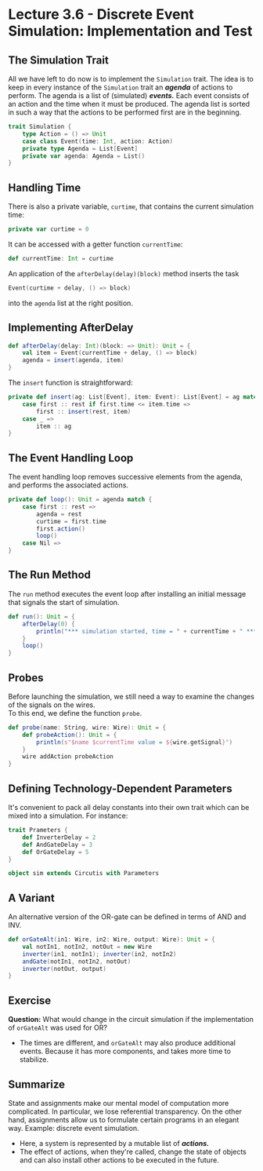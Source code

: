 # Lecture 3.6 - Discrete Event Simulation: Implementation and Test

## The Simulation Trait
All we have left to do now is to implement the `Simulation` trait. The idea is to keep in every instance of the `Simulation` trait an ***agenda*** of actions to perform. The agenda is a list of (simulated) ***events.*** Each event consists of an action and the time when it must be produced. The agenda list is sorted in such a way that the actions to be performed first are in the beginning.

```scala
trait Simulation {
	type Action = () => Unit
	case class Event(time: Int, action: Action)
	private type Agenda = List[Event] 
	private var agenda: Agenda = List()
}
```

## Handling Time
There is also a private variable, `curtime`, that contains the current simulation time:

```scala
private var curtime = 0 
```
It can be accessed with a getter function `currentTime`:

```scala
def currentTime: Int = curtime
```
An application of the `afterDelay(delay)(block)` method inserts the task 

```scala
Event(curtime + delay, () => block)
```
into the `agenda` list at the right position.

## Implementing AfterDelay
```scala
def afterDelay(delay: Int)(block: => Unit): Unit = {
	val item = Event(currentTime + delay, () => block)
	agenda = insert(agenda, item)
}
```
The `insert` function is straightforward:

```scala
private def insert(ag: List[Event], item: Event): List[Event] = ag match {
	case first :: rest if first.time <= item.time =>
		first :: insert(rest, item)
	case _ =>
		item :: ag
}
``` 

## The Event Handling Loop
The event handling loop removes successive elements from the agenda, and performs the associated actions.

```scala
private def loop(): Unit = agenda match {
	case first :: rest =>
		agenda = rest
		curtime = first.time
		first.action()
		loop()
	case Nil =>
}
```

## The Run Method
The `run` method executes the event loop after installing an initial message that signals the start of simulation.

```scala
def run(): Unit = {
	afterDelay(0) {
		println("*** simulation started, time = " + currentTime + " ***")
	}
	loop()
}
```
## Probes
Before launching the simulation, we still need a way to examine the changes of the signals on the wires.  
To this end, we define the function `probe`.

```scala
def probe(name: String, wire: Wire): Unit = {
	def probeAction(): Unit = {
		println(s"$name $currentTime value = ${wire.getSignal}")
	}
	wire addAction probeAction
}
```

## Defining Technology-Dependent Parameters
It's convenient to pack all delay constants into their own trait which can be mixed into a simulation. For instance:

```scala
trait Prameters {
	def InverterDelay = 2
	def AndGateDelay = 3
	def OrGateDelay = 5
}

object sim extends Circutis with Parameters
```

## A Variant
An alternative version of the OR-gate can be defined in terms of AND and INV.

```scala
def orGateAlt(in1: Wire, in2: Wire, output: Wire): Unit = { 
	val notIn1, notIn2, notOut = new Wire
	inverter(in1, notIn1); inverter(in2, notIn2)
	andGate(notIn1, notIn2, notOut)
	inverter(notOut, output)
}
```

## Exercise
**Question:** What would change in the circuit simulation if the implementation of `orGateAlt` was used for OR?

* The times are different, and `orGateAlt` may also produce additional events. Because it has more components, and takes more time to stabilize.

## Summarize 
State and assignments make our mental model of computation more complicated. In particular, we lose referential transparency. On the other hand, assignments allow us to formulate certain programs in an elegant way. Example: discrete event simulation.

* Here, a system is represented by a mutable list of ***actions.***
* The effect of actions, when they're called, change the state of objects and can also install other actions to be executed in the future.